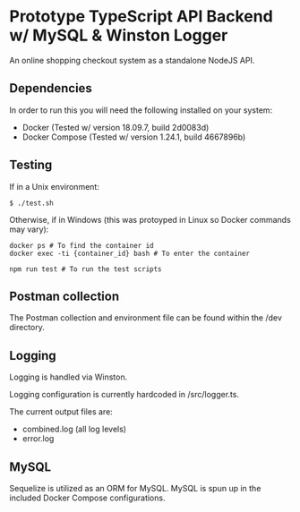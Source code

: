 # Prototype TypeScript API Backend w/ MySQL & Winston Logger

An online shopping checkout system as a standalone NodeJS API.

## Dependencies
In order to run this you will need the following installed on your system:

  - Docker (Tested w/ version 18.09.7, build 2d0083d)
  - Docker Compose (Tested w/ version 1.24.1, build 4667896b)

## Testing

If in a Unix environment:
```
$ ./test.sh
```

Otherwise, if in Windows (this was protoyped in Linux so Docker commands may vary):
```
docker ps # To find the container id
docker exec -ti {container_id} bash # To enter the container

npm run test # To run the test scripts
```

## Postman collection

The Postman collection and environment file can be found within the <rootDir>/dev directory.

## Logging

Logging is handled via Winston.

Logging configuration is currently hardcoded in /src/logger.ts.

The current output files are:

  - combined.log (all log levels)
  - error.log

## MySQL

Sequelize is utilized as an ORM for MySQL.  MySQL is spun up in the included Docker Compose configurations.